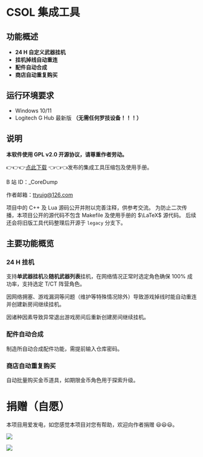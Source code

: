# CSOL 集成工具

## 功能概述

- **24 H 自定义武器挂机**
- **挂机掉线自动重连**
- **配件自动合成**
- **商店自动重复购买**

## 运行环境要求

- Windows 10/11
- Logitech G Hub 最新版 **（无需任何罗技设备！！！）**

## 说明

**本软件使用 GPL v2.0 开源协议，请尊重作者劳动。**

👉👉👉<a href="https://gitee.com/silver1867/csol-24-h/releases">点此下载</a> 👈👈👈发布的集成工具压缩包及使用手册。

B 站 ID：_CoreDump

作者邮箱：ttyuig@126.com

项目中的 C++ 及 Lua 源码公开并附以完善注释，供参考交流。
为防止二次传播，本项目公开的源代码不包含 Makefile 及使用手册的 $\LaTeX$ 源代码。
后续还会将旧版工具代码整理后开源于 `legacy` 分支下。

## 主要功能概览

### 24 H 挂机

支持**单武器挂机**及**随机武器列表**挂机，在网络情况正常时选定角色确保 100% 成功率，支持选定 T/CT 阵营角色。

因网络拥塞、游戏漏洞等问题（维护等特殊情况除外）导致游戏掉线时能自动重连并创建新房间继续挂机。

因诸种因素导致异常退出游戏房间后重新创建房间继续挂机。

### 配件自动合成

制造所自动合成配件功能，需提前输入仓库密码。

### 商店自动重复购买

自动批量购买金币道具，如期限金币角色用于探索升级。

# 捐赠（自愿）

本项目用爱发电，如您感觉本项目对您有帮助，欢迎向作者捐赠 😃😃😃。

![](https://macrohard.fun/assets/donate_alipay.bmp)

![](https://macrohard.fun/assets/donate_wepay.bmp)
